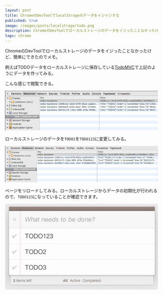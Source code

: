```yaml
---
layout: post
title: ChromeのDevToolでlocalStrageのデータをイジイジする
published: true
image: /images/posts/localstrage/todo.png
description: ChromeのDevToolでローカルストレージのデータをイジったことなかったけど、簡単にできたのでメモ。
tags: chrome
---
```


ChromeのDevToolでローカルストレージのデータをイジったことなかったけど、簡単にできたのでメモ。

例えばTODOデータをローカルストレージに保存している[TodoMVC](http://todomvc.com/architecture-examples/backbone/)で上記のようにデータを作ってみる。

こんな感じで閲覧できる。

![chrome-localstrage](/images/posts/localstrage/ls.png)

ローカルストレージのデータを`TODO1`を`TODO123`に変更してみる。

![chrome-localstrage](/images/posts/localstrage/ls2.png)

ページをリロードしてみる。ローカルストレージからデータの初期化が行われるので、`TODO123`になっていることが確認できます。

![chrome-localstrage](/images/posts/localstrage/ls3.png)

